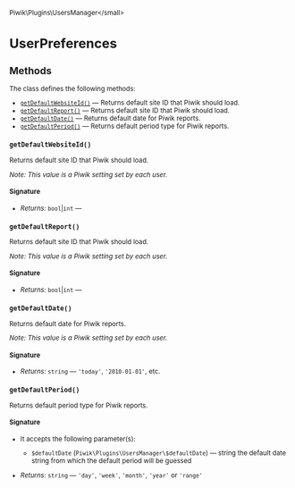 <small>Piwik\Plugins\UsersManager\</small>

UserPreferences
===============

Methods
-------

The class defines the following methods:

- [`getDefaultWebsiteId()`](#getdefaultwebsiteid) &mdash; Returns default site ID that Piwik should load.
- [`getDefaultReport()`](#getdefaultreport) &mdash; Returns default site ID that Piwik should load.
- [`getDefaultDate()`](#getdefaultdate) &mdash; Returns default date for Piwik reports.
- [`getDefaultPeriod()`](#getdefaultperiod) &mdash; Returns default period type for Piwik reports.

<a name="getdefaultwebsiteid" id="getdefaultwebsiteid"></a>
<a name="getDefaultWebsiteId" id="getDefaultWebsiteId"></a>
### `getDefaultWebsiteId()`

Returns default site ID that Piwik should load.

_Note: This value is a Piwik setting set by each user._

#### Signature


- *Returns:*  `bool`|`int` &mdash;
    

<a name="getdefaultreport" id="getdefaultreport"></a>
<a name="getDefaultReport" id="getDefaultReport"></a>
### `getDefaultReport()`

Returns default site ID that Piwik should load.

_Note: This value is a Piwik setting set by each user._

#### Signature


- *Returns:*  `bool`|`int` &mdash;
    

<a name="getdefaultdate" id="getdefaultdate"></a>
<a name="getDefaultDate" id="getDefaultDate"></a>
### `getDefaultDate()`

Returns default date for Piwik reports.

_Note: This value is a Piwik setting set by each user._

#### Signature


- *Returns:*  `string` &mdash;
    `'today'`, `'2010-01-01'`, etc.

<a name="getdefaultperiod" id="getdefaultperiod"></a>
<a name="getDefaultPeriod" id="getDefaultPeriod"></a>
### `getDefaultPeriod()`

Returns default period type for Piwik reports.

#### Signature

-  It accepts the following parameter(s):
    - `$defaultDate` (`Piwik\Plugins\UsersManager\$defaultDate`) &mdash;
       string the default date string from which the default period will be guessed

- *Returns:*  `string` &mdash;
    `'day'`, `'week'`, `'month'`, `'year'` or `'range'`

